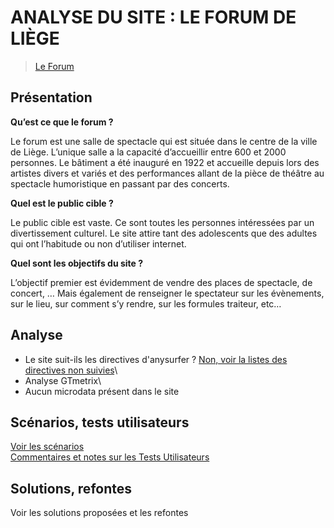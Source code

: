 # ANALYSE DU SITE : LE FORUM DE LIÈGE
> [Le Forum](https://www.leforum.be/)

## Présentation

**Qu’est ce que le forum ?**

Le forum est une salle de spectacle qui est située dans le centre de la ville de Liège. L’unique salle a la capacité d’accueillir entre 600 et 2000 personnes. Le bâtiment a été inauguré en 1922 et accueille depuis lors des artistes divers et variés et des performances allant de la pièce de théâtre au spectacle humoristique en passant par des concerts.

**Quel est le public cible ?**

Le public cible est vaste. Ce sont toutes les personnes intéressées par un divertissement culturel. Le site attire tant des adolescents que des adultes qui ont l’habitude ou non d’utiliser internet.

**Quel sont les objectifs du site ?**

L’objectif premier est évidemment de vendre des places de spectacle, de concert, … Mais également de renseigner le spectateur sur les évènements, sur le lieu, sur comment s’y rendre, sur les formules traiteur, etc…

## Analyse

- Le site suit-ils les directives d'anysurfer ? [Non, voir la listes des directives non suivies](./directives_anysurfer/)\
- Analyse GTmetrix\
- Aucun microdata présent dans le site

## Scénarios, tests utilisateurs

[Voir les scénarios](./test_utilisateurs/scenarios.md)\
[Commentaires et notes sur les Tests Utilisateurs](./test_utilisateurs/)

## Solutions, refontes
Voir les solutions proposées et les refontes



